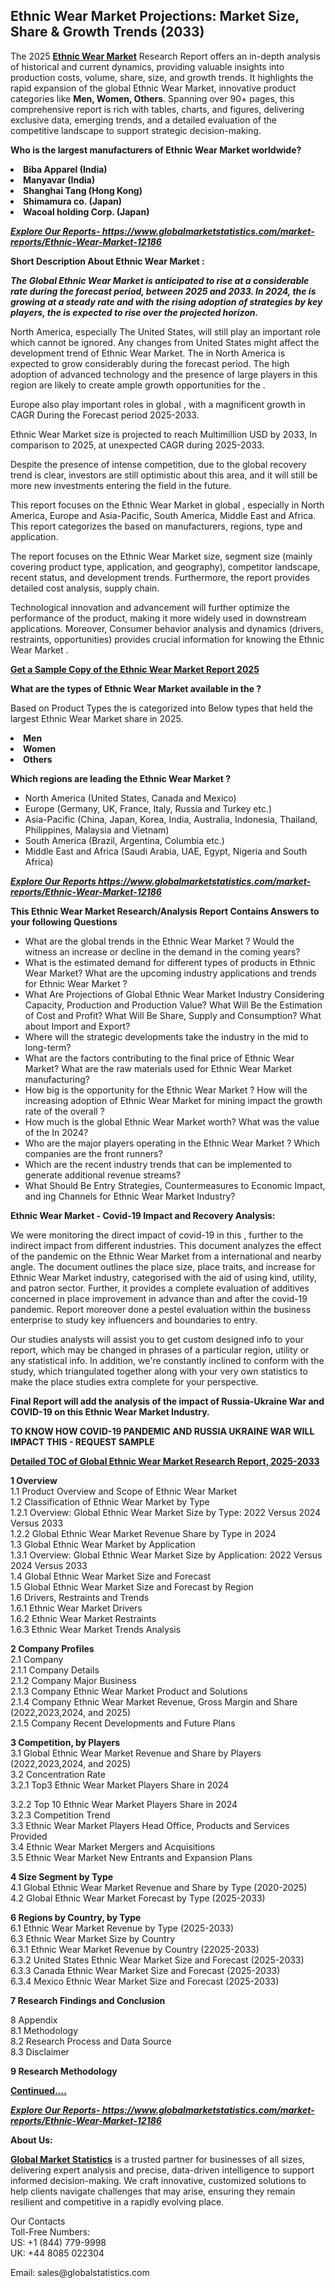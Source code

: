 <h2>Ethnic Wear Market Projections: Market Size, Share & Growth Trends (2033)</h2><p>The 2025 <strong><a href="https://www.globalmarketstatistics.com/market-reports/Ethnic-Wear-Market-12186">Ethnic Wear Market</a></strong> Research Report offers an in-depth analysis of historical and current dynamics, providing valuable insights into production costs, volume, share, size, and growth trends. It highlights the rapid expansion of the global Ethnic Wear Market, innovative product categories like <strong>Men, Women, Others</strong>. Spanning over 90+ pages, this comprehensive report is rich with tables, charts, and figures, delivering exclusive data, emerging trends, and a detailed evaluation of the competitive landscape to support strategic decision-making.</p><p><strong>Who is the largest manufacturers of Ethnic Wear Market worldwide?</strong></p><p><strong><li>Biba Apparel (India)<li>Manyavar (India)<li>Shanghai Tang (Hong Kong)<li>Shimamura co. (Japan)<li>Wacoal holding Corp. (Japan)</strong></p><p><strong><em><a href="https://www.globalmarketstatistics.com/market-reports/Ethnic-Wear-Market-12186">Explore Our Reports-&nbsp;https://www.globalmarketstatistics.com/market-reports/Ethnic-Wear-Market-12186</a></em></strong></p><p><strong>Short Description About Ethnic Wear Market :</strong></p><p><strong><em>The Global Ethnic Wear Market is anticipated to rise at a considerable rate during the forecast period, between 2025 and 2033. In 2024, the is growing at a steady rate and with the rising adoption of strategies by key players, the is expected to rise over the projected horizon.</em></strong></p><p>North America, especially The United States, will still play an important role which cannot be ignored. Any changes from United States might affect the development trend of Ethnic Wear Market. The in North America is expected to grow considerably during the forecast period. The high adoption of advanced technology and the presence of large players in this region are likely to create ample growth opportunities for the .</p><p>Europe also play important roles in global , with a magnificent growth in CAGR During the Forecast period 2025-2033.</p><p>Ethnic Wear Market size is projected to reach Multimillion USD by 2033, In comparison to 2025, at unexpected CAGR during 2025-2033.</p><p>Despite the presence of intense competition, due to the global recovery trend is clear, investors are still optimistic about this area, and it will still be more new investments entering the field in the future.</p><p>This report focuses on the Ethnic Wear Market in global , especially in North America, Europe and Asia-Pacific, South America, Middle East and Africa. This report categorizes the based on manufacturers, regions, type and application.</p><p>The report focuses on the Ethnic Wear Market size, segment size (mainly covering product type, application, and geography), competitor landscape, recent status, and development trends. Furthermore, the report provides detailed cost analysis, supply chain.</p><p>Technological innovation and advancement will further optimize the performance of the product, making it more widely used in downstream applications. Moreover, Consumer behavior analysis and dynamics (drivers, restraints, opportunities) provides crucial information for knowing the Ethnic Wear Market .</p><p><strong><a href="https://www.globalmarketstatistics.com/market-reports/Ethnic-Wear-Market-12186">Get a Sample Copy of the Ethnic Wear Market Report 2025</a></strong></p><p><strong>What are the types of Ethnic Wear Market available in the ?</strong></p><p>Based on Product Types the is categorized into Below types that held the largest Ethnic Wear Market share in 2025.</p><p><strong><li>Men<li>Women<li>Others</strong></p><p><strong>Which regions are leading the Ethnic Wear Market ?</strong></p><ul><li>North America (United States, Canada and Mexico)</li><li>Europe (Germany, UK, France, Italy, Russia and Turkey etc.)</li><li>Asia-Pacific (China, Japan, Korea, India, Australia, Indonesia, Thailand, Philippines, Malaysia and Vietnam)</li><li>South America (Brazil, Argentina, Columbia etc.)</li><li>Middle East and Africa (Saudi Arabia, UAE, Egypt, Nigeria and South Africa)</li></ul><p><strong><em><a href="https://www.globalmarketstatistics.com/market-reports/Ethnic-Wear-Market-12186">Explore Our Reports https://www.globalmarketstatistics.com/market-reports/Ethnic-Wear-Market-12186</a></em></strong></p><p><strong>This Ethnic Wear Market Research/Analysis Report Contains Answers to your following Questions</strong></p><ul><li>What are the global trends in the Ethnic Wear Market ? Would the witness an increase or decline in the demand in the coming years?</li><li>What is the estimated demand for different types of products in Ethnic Wear Market? What are the upcoming industry applications and trends for Ethnic Wear Market ?</li><li>What Are Projections of Global Ethnic Wear Market Industry Considering Capacity, Production and Production Value? What Will Be the Estimation of Cost and Profit? What Will Be Share, Supply and Consumption? What about Import and Export?</li><li>Where will the strategic developments take the industry in the mid to long-term?</li><li>What are the factors contributing to the final price of Ethnic Wear Market? What are the raw materials used for Ethnic Wear Market manufacturing?</li><li>How big is the opportunity for the Ethnic Wear Market ? How will the increasing adoption of Ethnic Wear Market for mining impact the growth rate of the overall ?</li><li>How much is the global Ethnic Wear Market worth? What was the value of the In 2024?</li><li>Who are the major players operating in the Ethnic Wear Market ? Which companies are the front runners?</li><li>Which are the recent industry trends that can be implemented to generate additional revenue streams?</li><li>What Should Be Entry Strategies, Countermeasures to Economic Impact, and ing Channels for Ethnic Wear Market Industry?</li></ul><p><strong>Ethnic Wear Market - Covid-19 Impact and Recovery Analysis:</strong></p><p>We were monitoring the direct impact of covid-19 in this , further to the indirect impact from different industries. This document analyzes the effect of the pandemic on the Ethnic Wear Market from a international and nearby angle. The document outlines the place size, place traits, and increase for Ethnic Wear Market industry, categorised with the aid of using kind, utility, and patron sector. Further, it provides a complete evaluation of additives concerned in place improvement in advance than and after the covid-19 pandemic. Report moreover done a pestel evaluation within the business enterprise to study key influencers and boundaries to entry.</p><p>Our studies analysts will assist you to get custom designed info to your report, which may be changed in phrases of a particular region, utility or any statistical info. In addition, we're constantly inclined to conform with the study, which triangulated together along with your very own statistics to make the place studies extra complete for your perspective.</p><p><strong>Final Report will add the analysis of the impact of Russia-Ukraine War and COVID-19 on this Ethnic Wear Market Industry.</strong></p><p><strong>TO KNOW HOW COVID-19 PANDEMIC AND RUSSIA UKRAINE WAR WILL IMPACT THIS - REQUEST SAMPLE</strong></p><p><strong><a href="https://www.globalmarketstatistics.com/market-reports/Ethnic-Wear-Market-12186">Detailed TOC of Global Ethnic Wear Market Research Report, 2025-2033</a></strong></p><p><strong>1 Overview</strong><br /> 1.1 Product Overview and Scope of Ethnic Wear Market<br /> 1.2 Classification of Ethnic Wear Market by Type<br /> 1.2.1 Overview: Global Ethnic Wear Market Size by Type: 2022 Versus 2024 Versus 2033<br /> 1.2.2 Global Ethnic Wear Market Revenue Share by Type in 2024<br /> 1.3 Global Ethnic Wear Market by Application<br /> 1.3.1 Overview: Global Ethnic Wear Market Size by Application: 2022&nbsp;Versus 2024 Versus 2033<br /> 1.4 Global Ethnic Wear Market Size and Forecast<br /> 1.5 Global Ethnic Wear Market Size and Forecast by Region<br /> 1.6 Drivers, Restraints and Trends<br /> 1.6.1 Ethnic Wear Market Drivers<br /> 1.6.2 Ethnic Wear Market Restraints<br /> 1.6.3 Ethnic Wear Market Trends Analysis</p><p><strong>2 Company Profiles</strong><br /> 2.1 Company<br /> 2.1.1 Company Details<br /> 2.1.2 Company Major Business<br /> 2.1.3 Company Ethnic Wear Market Product and Solutions<br /> 2.1.4 Company Ethnic Wear Market Revenue, Gross Margin and Share (2022,2023,2024, and 2025)<br /> 2.1.5 Company Recent Developments and Future Plans</p><p><strong>3 Competition, by Players</strong><br /> 3.1 Global Ethnic Wear Market Revenue and Share by Players (2022,2023,2024, and 2025)<br /> 3.2 Concentration Rate<br /> 3.2.1 Top3 Ethnic Wear Market Players Share in 2024</p><p>3.2.2 Top 10 Ethnic Wear Market Players Share in 2024<br /> 3.2.3 Competition Trend<br /> 3.3 Ethnic Wear Market Players Head Office, Products and Services Provided<br /> 3.4 Ethnic Wear Market Mergers and Acquisitions<br /> 3.5 Ethnic Wear Market New Entrants and Expansion Plans</p><p><strong>4 Size Segment by Type</strong><br /> 4.1 Global Ethnic Wear Market Revenue and Share by Type (2020-2025)<br /> 4.2 Global Ethnic Wear Market Forecast by Type (2025-2033)</p><p><strong>6 Regions by Country, by Type</strong><br /> 6.1 Ethnic Wear Market Revenue by Type (2025-2033)<br /> 6.3 Ethnic Wear Market Size by Country<br /> 6.3.1 Ethnic Wear Market Revenue by Country (22025-2033)<br /> 6.3.2 United States Ethnic Wear Market Size and Forecast (2025-2033)<br /> 6.3.3 Canada Ethnic Wear Market Size and Forecast (2025-2033)<br /> 6.3.4 Mexico Ethnic Wear Market Size and Forecast (2025-2033)</p><p><strong>7 Research Findings and Conclusion</strong></p><p>8 Appendix<br /> 8.1 Methodology<br /> 8.2 Research Process and Data Source<br /> 8.3 Disclaimer</p><p><strong>9 Research Methodology</strong></p><p><strong><a href="https://www.globalmarketstatistics.com/market-reports/Ethnic-Wear-Market-12186">Continued&hellip;.</a></strong></p><p><strong><em><a href="https://www.globalmarketstatistics.com/market-reports/Ethnic-Wear-Market-12186">Explore Our Reports-&nbsp;https://www.globalmarketstatistics.com/market-reports/Ethnic-Wear-Market-12186</a></em></strong></p><p><strong>About Us:</strong></p><p><strong><a href="https://www.globalmarketstatistics.com/">Global Market Statistics</a></strong> is a trusted partner for businesses of all sizes, delivering expert analysis and precise, data-driven intelligence to support informed decision-making. We craft innovative, customized solutions to help clients navigate challenges that may arise, ensuring they remain resilient and competitive in a rapidly evolving place.</p><p>Our Contacts<br /> Toll-Free Numbers:<br /> US: +1 (844) 779-9998<br /> UK: +44 8085 022304</p><p>Email: sales@globalstatistics.com</p>
